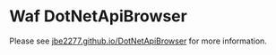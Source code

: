# Waf DotNetApiBrowser
Please see [jbe2277.github.io/DotNetApiBrowser](https://jbe2277.github.io/DotNetApiBrowser) for more information.
